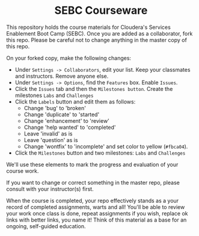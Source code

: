 # <center>SEBC Courseware

This repository holds the course materials for Cloudera's Services
Enablement Boot Camp (SEBC). Once you are added as a collaborator,
fork this repo. Please be careful not to change anything in the
master copy of this repo.

On your forked copy, make the following changes:
* Under `Settings -> Collaborators`, edit your list. Keep your
classmates and instructors. Remove anyone else.
* Under `Settings -> Options`, find the `Features` box. Enable `Issues`.
* Click the `Issues` tab and then the `Milestones button`. Create the milestones `Labs` and `Challenges`
* Click the `Labels` button and edit them as follows:
    * Change 'bug' to 'broken'
    * Change 'duplicate' to 'started'
    * Change 'enhancement' to 'review'
    * Change 'help wanted' to 'completed'
    * Leave 'invalid' as is
    * Leave 'question' as is
    * Change 'wontfix' to 'incomplete' and set color to yellow (`#fbca04`).
* Click the `Milestones` button and two milestones: `Labs` and `Challenges`

We'll use these elements to mark the progress and evaluation of your course work.

If you want to change or correct something in the master repo,
please consult with your instructor(s) first.

When the course is completed, your repo effectively stands as a
your record of completed assignments, warts and all! You'll be able
to review your work once class is done, repeat assignments if you
wish, replace ok links with better links, you name it! Think of
this material as a base for an ongoing, self-guided education.
